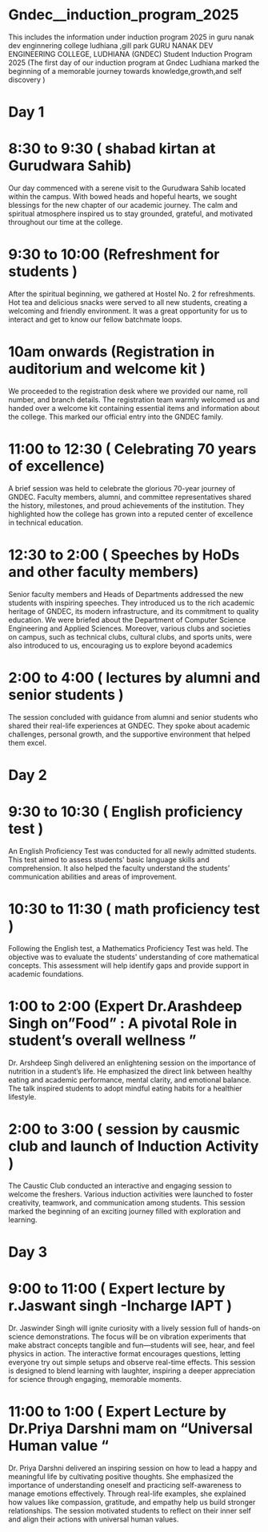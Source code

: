 # Gndec__induction_program_2025
This includes the information under induction program 2025 in guru nanak dev enginnering college ludhiana ,gill park 
GURU NANAK DEV ENGINEERING COLLEGE, LUDHIANA (GNDEC)
Student Induction Program 2025 
(The first day of our induction program at Gndec Ludhiana marked the beginning of a memorable journey towards knowledge,growth,and self discovery )
# Day 1
#  8:30 to 9:30  ( shabad kirtan at Gurudwara Sahib)
Our day commenced with a serene visit to the Gurudwara Sahib located within the campus. With bowed heads and hopeful hearts, we sought blessings for the new chapter of our academic journey. The calm and spiritual atmosphere inspired us to stay grounded, grateful, and motivated throughout our time at the college.

# 9:30 to 10:00 (Refreshment for students )
After the spiritual beginning, we gathered at Hostel No. 2 for refreshments. Hot tea and delicious snacks were served to all new students, creating a welcoming and friendly environment. It was a great opportunity for us to interact and get to know our fellow batchmate loops.
# 10am onwards  (Registration in auditorium and welcome kit )
We proceeded to the registration desk where we provided our name, roll number, and branch details. The registration team warmly welcomed us and handed over a welcome kit containing essential items and information about the college. This marked our official entry into the GNDEC family.
# 11:00 to 12:30 ( Celebrating 70 years of excellence)

A brief session was held to celebrate the glorious 70-year journey of GNDEC. Faculty members, alumni, and committee representatives shared the history, milestones, and proud achievements of the institution. They highlighted how the college has grown into a reputed center of excellence in technical education.
# 12:30 to 2:00 ( Speeches by HoDs and other faculty members)

Senior faculty members and Heads of Departments addressed the new students with inspiring speeches. They introduced us to the rich academic heritage of GNDEC, its modern infrastructure, and its commitment to quality education. We were briefed about the Department of Computer Science Engineering and Applied Sciences. Moreover, various clubs and societies on campus, such as technical clubs, cultural clubs, and sports units, were also introduced to us, encouraging us to explore beyond academics 
# 2:00 to 4:00 ( lectures by alumni and senior students )
The session concluded with guidance from alumni and senior students who shared their real-life experiences at GNDEC. They spoke about academic challenges, personal growth, and the supportive environment that helped them excel.

# Day 2 
# 9:30 to 10:30 ( English proficiency test )
An English Proficiency Test was conducted for all newly admitted students.
This test aimed to assess students' basic language skills and comprehension.
It also helped the faculty understand the students’ communication abilities and areas of improvement.
# 10:30 to 11:30 ( math proficiency test )

Following the English test, a Mathematics Proficiency Test was held.
The objective was to evaluate the students' understanding of core mathematical concepts.
This assessment will help identify gaps and provide support in academic foundations.

# 1:00 to 2:00 (Expert Dr.Arashdeep Singh on”Food” : A pivotal Role in student’s overall wellness ”

Dr. Arshdeep Singh delivered an enlightening session on the importance of nutrition in a student’s life.
He emphasized the direct link between healthy eating and academic performance, mental clarity, and emotional balance.
The talk inspired students to adopt mindful eating habits for a healthier lifestyle.
# 2:00 to 3:00 ( session by causmic club and launch of Induction Activity )

The Caustic Club conducted an interactive and engaging session to welcome the freshers.
Various induction activities were launched to foster creativity, teamwork, and communication among students.
This session marked the beginning of an exciting journey filled with exploration and learning.

# Day 3
# 9:00 to 11:00 ( Expert lecture by r.Jaswant singh -Incharge IAPT )
Dr. Jaswinder Singh will ignite curiosity with a lively session full of hands-on science demonstrations. The focus will be on vibration experiments that make abstract concepts tangible and fun—students will see, hear, and feel physics in action. The interactive format encourages questions, letting everyone try out simple setups and observe real-time effects. This session is designed to blend learning with laughter, inspiring a deeper appreciation for science through engaging, memorable moments.

# 11:00 to 1:00 ( Expert Lecture by Dr.Priya Darshni mam on “Universal Human value “
Dr. Priya Darshni delivered an inspiring session on how to lead a happy and meaningful life by cultivating positive thoughts. She emphasized the importance of understanding oneself and practicing self-awareness to manage emotions effectively. Through real-life examples, she explained how values like compassion, gratitude, and empathy help us build stronger relationships. The session motivated students to reflect on their inner self and align their actions with universal human values.

